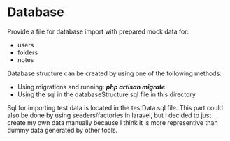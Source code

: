 # Database

Provide a file for database import with prepared mock data for:
* users
* folders
* notes

Database structure can be created by using one of the following methods:
* Using migrations and running:  <em><strong> php artisan migrate </em></strong>
* Using the sql in the databaseStructure.sql file in this directory

Sql for importing test data is located in the testData.sql file. This part could also be done by
using seeders/factories in laravel, but I decided to just create my own data manually because I think it is more representive than dummy data generated by other tools.

